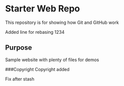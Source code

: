 # Starter Web Repo

This repository is for showing how Git and GitHub work

Added line for rebasing 1234

## Purpose

Sample website with plenty of files for demos

###Copyright
Copyright added

Fix after stash